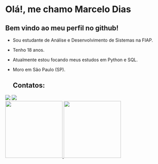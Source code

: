 # Olá!, me chamo Marcelo Dias
## Bem vindo ao meu perfil no github!

- Sou estudante de Análise e Desenvolvimento de Sistemas na FIAP.
- Tenho 18 anos.
- Atualmente estou focando meus estudos em Python e SQL.
- Moro em São Paulo (SP).

  ## Contatos:

<div>
  <a href = "mailto:marcelodias.desenvolvedor@gmail.com"><img loading="lazy" src="https://img.shields.io/badge/Gmail-D14836?style=for-the-badge&logo=gmail&logoColor=white" target="_blank"></a>
  <a href="https://www.linkedin.com/in/marcelo-hespanhol-dias-6387171a0/" target="_blank"><img loading="lazy" src="https://img.shields.io/badge/-LinkedIn-%230077B5?style=for-the-badge&logo=linkedin&logoColor=white" target="_blank"></a>   
</div>

<div>
  <a href="https://github.com/marcelodiass">
  <img loading="lazy" height="180em" src="https://github-readme-stats.vercel.app/api/top-langs/?username=marcelodiass&layout=compact&langs_count=7&theme=dracula"/>
  <img loading="lazy" height="180em" src="https://github-readme-stats.vercel.app/api?username=marcelodiass&show_icons=true&theme=dracula&include_all_commits=true&count_private=true"/>
</div>
